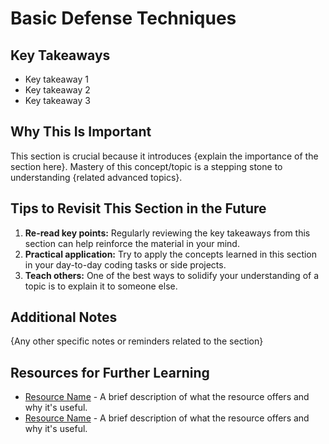 
# Basic Defense Techniques

## Key Takeaways

- Key takeaway 1
- Key takeaway 2
- Key takeaway 3

## Why This Is Important

This section is crucial because it introduces {explain the importance of the section here}. Mastery of this concept/topic is a stepping stone to understanding {related advanced topics}.

## Tips to Revisit This Section in the Future

1. **Re-read key points:** Regularly reviewing the key takeaways from this section can help reinforce the material in your mind.
2. **Practical application:** Try to apply the concepts learned in this section in your day-to-day coding tasks or side projects.
3. **Teach others:** One of the best ways to solidify your understanding of a topic is to explain it to someone else.

## Additional Notes

{Any other specific notes or reminders related to the section}

## Resources for Further Learning

- [Resource Name](link) - A brief description of what the resource offers and why it's useful.
- [Resource Name](link) - A brief description of what the resource offers and why it's useful.

